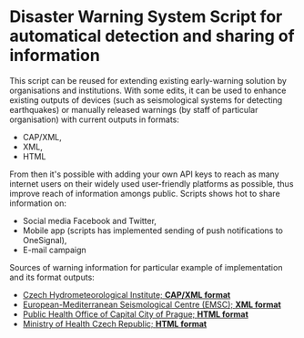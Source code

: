 # Disaster Warning System Script for automatical detection and sharing of information

This script can be reused for extending existing early-warning solution by organisations and institutions. With some edits, it can be used to enhance existing outputs of  devices (such as seismological systems for detecting earthquakes) or manually released warnings (by staff of particular organisation) with current outputs in formats: 

<p>
  <ul>
    <li>CAP/XML,</li> 
    <li>XML,</li> 
    <li>HTML</li> 
  </ul>
</p>
    
From then it's possible with adding your own API keys to reach as many internet users on their widely used user-friendly platforms as possible, thus improve reach of information amongs public. Scripts shows hot to share information on:

<p>
  <ul>
    <li>Social media Facebook and Twitter,</li> 
    <li>Mobile app (scripts has implemented sending of push notifications to OneSignal),</li>
    <li>E-mail campaign</li>
   </ul>
<p>

Sources of warning information for particular example of implementation and its format outputs:

</p>
  <ul class="categories">
    <a href="http://portal.chmi.cz/files/portal/docs/meteo/om/bulletiny/XOCZ50_OKPR.xml" target="_blank"><li>Czech Hydrometeorological Institute; <b>CAP/XML format</b></li></a>
    <a href="https://www.emsc-csem.org/service/rss/rss.php?filter=yes&start_date=2020-04-01&min_mag=2.5&region=CZECH+REPUBLIC&min_intens=0&max_intens=8&distance=true" target="_blank"><li>European-Mediterranean Seismological Centre (EMSC); <b>XML format</b></li></a>
    <a href="http://www.hygpraha.cz/obsah/koronavirus_506_1.html" target="_blank"><li>Public Health Office of Capital City of Prague; <b>HTML format</b></li></a>
    <a href="https://koronavirus.mzcr.cz/category/mimoradna-opatreni/" target="_blank"><li>Ministry of Health Czech Republic; <b>HTML format</b></li></a>
  </ul>
<p>
